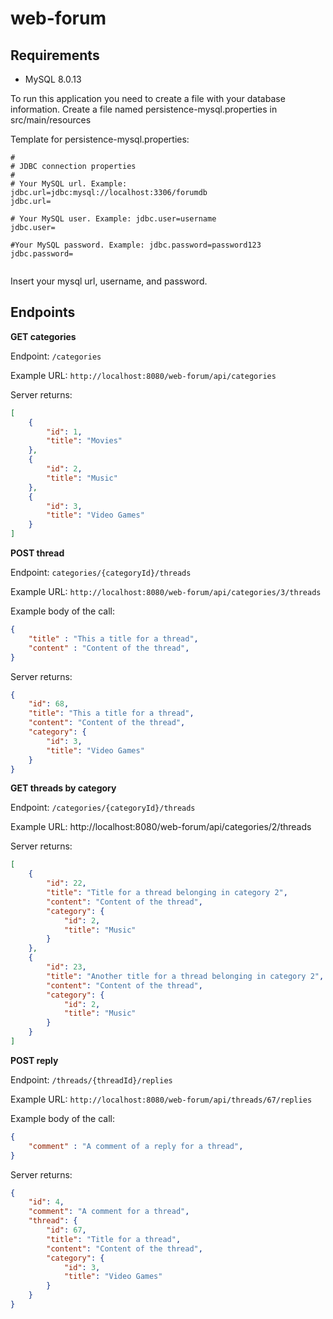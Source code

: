 # web-forum

## Requirements

- MySQL 8.0.13

To run this application you need to create a file with your database information. Create a file named persistence-mysql.properties in src/main/resources

Template for persistence-mysql.properties:

```
#
# JDBC connection properties
#
# Your MySQL url. Example: jdbc.url=jdbc:mysql://localhost:3306/forumdb
jdbc.url=

# Your MySQL user. Example: jdbc.user=username
jdbc.user=

#Your MySQL password. Example: jdbc.password=password123
jdbc.password=


```
Insert your mysql url, username, and password.

## Endpoints

**GET categories**

Endpoint: `/categories`

Example URL: `http://localhost:8080/web-forum/api/categories`

Server returns:

```json
[
    {
        "id": 1,
        "title": "Movies"
    },
    {
        "id": 2,
        "title": "Music"
    },
    {
        "id": 3,
        "title": "Video Games"
    }
]
```

**POST thread**

Endpoint: `categories/{categoryId}/threads`

Example URL: `http://localhost:8080/web-forum/api/categories/3/threads`

Example body of the call:

```json
{
	"title" : "This a title for a thread",
	"content" : "Content of the thread",
}
```

Server returns:

```json
{
    "id": 68,
    "title": "This a title for a thread",
    "content": "Content of the thread",
    "category": {
        "id": 3,
        "title": "Video Games"
    }
}
```

**GET threads by category**

Endpoint: `/categories/{categoryId}/threads`

Example URL: http://localhost:8080/web-forum/api/categories/2/threads

Server returns:
```json
[
    {
        "id": 22,
        "title": "Title for a thread belonging in category 2",
        "content": "Content of the thread",
        "category": {
            "id": 2,
            "title": "Music"
        }
    },
    {
        "id": 23,
        "title": "Another title for a thread belonging in category 2",
        "content": "Content of the thread",
        "category": {
            "id": 2,
            "title": "Music"
        }
    }
]
```

**POST reply**

Endpoint: `/threads/{threadId}/replies`

Example URL: `http://localhost:8080/web-forum/api/threads/67/replies`

Example body of the call:

```json
{
	"comment" : "A comment of a reply for a thread",
}
```

Server returns:

```json
{
    "id": 4,
    "comment": "A comment for a thread",
    "thread": {
        "id": 67,
        "title": "Title for a thread",
        "content": "Content of the thread",
        "category": {
            "id": 3,
            "title": "Video Games"
        }
    }
}
```
